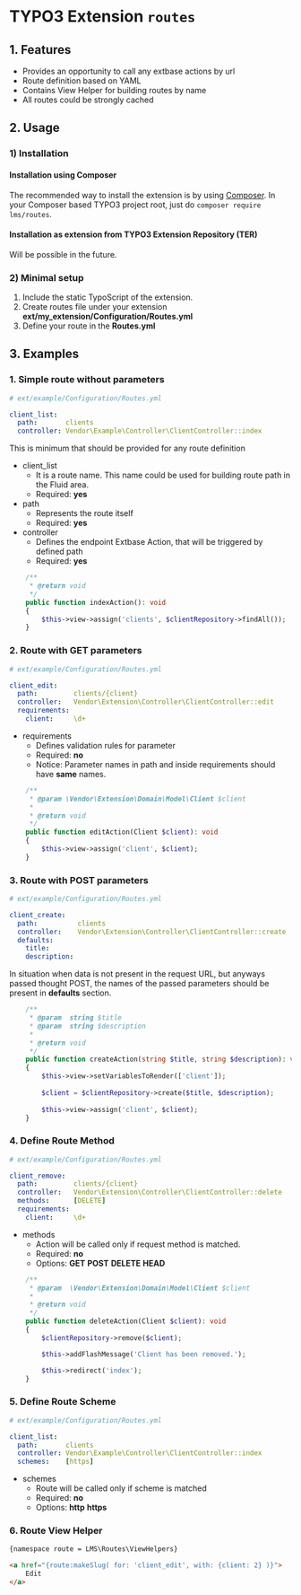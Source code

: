# TYPO3 Extension ``routes``

## 1. Features

- Provides an opportunity to call any extbase actions by url
- Route definition based on YAML
- Contains View Helper for building routes by name
- All routes could be strongly cached

## 2. Usage

### 1) Installation

#### Installation using Composer

The recommended way to install the extension is by using [Composer][2]. In your Composer based TYPO3 project root, just do `composer require lms/routes`. 

#### Installation as extension from TYPO3 Extension Repository (TER)

Will be possible in the future.

### 2) Minimal setup

1) Include the static TypoScript of the extension.
2) Create routes file under your extension **ext/my_extension/Configuration/Routes.yml**
3) Define your route in the **Routes.yml**

## 3. Examples

### 1. Simple route without parameters
```yaml
# ext/example/Configuration/Routes.yml

client_list:
  path:       clients
  controller: Vendor\Example\Controller\ClientController::index
```
This is minimum that should be provided for any route definition
- client_list
    - It is a route name. This name could be used for building route path in the Fluid area.
    - Required: **yes**
- path
    - Represents the route itself
    - Required: **yes**
- controller
    - Defines the endpoint Extbase Action, that will be triggered by defined path
    - Required: **yes**
  
```php
    /**
     * @return void
     */
    public function indexAction(): void
    {
        $this->view->assign('clients', $clientRepository->findAll());
    }
```


### 2. Route with GET parameters
```yaml
# ext/example/Configuration/Routes.yml

client_edit:
  path:         clients/{client}
  controller:   Vendor\Extension\Controller\ClientController::edit
  requirements:
    client:     \d+
```

- requirements
    - Defines validation rules for parameter
    - Required: **no**
    - Notice: Parameter names in path and inside requirements should have **same** names.

```php
    /**
     * @param \Vendor\Extension\Domain\Model\Client $client
     *
     * @return void
     */
    public function editAction(Client $client): void
    {
        $this->view->assign('client', $client);
    }
```

### 3. Route with POST parameters
```yaml
# ext/example/Configuration/Routes.yml

client_create:
  path:          clients
  controller:    Vendor\Extension\Controller\ClientController::create
  defaults:
    title:
    description: 
```
In situation when data is not present in the request URL, but anyways passed thought POST, the names of the passed 
parameters should be present in **defaults** section.

```php
    /**
     * @param  string $title
     * @param  string $description
     *
     * @return void
     */
    public function createAction(string $title, string $description): void
    {
        $this->view->setVariablesToRender(['client']);
        
        $client = $clientRepository->create($title, $description);
        
        $this->view->assign('client', $client);
    }
```

### 4. Define Route Method
```yaml
# ext/example/Configuration/Routes.yml

client_remove:
  path:         clients/{client}
  controller:   Vendor\Extension\Controller\ClientController::delete
  methods:      [DELETE]
  requirements:
    client:     \d+
```

- methods
    - Action will be called only if request method is matched.
    - Required: **no**
    - Options: **GET** **POST** **DELETE** **HEAD**
```php
    /**
     * @param  \Vendor\Extension\Domain\Model\Client $client
     *
     * @return void
     */
    public function deleteAction(Client $client): void
    {
        $clientRepository->remove($client);

        $this->addFlashMessage('Client has been removed.');

        $this->redirect('index');
    }
```

### 5. Define Route Scheme
```yaml
# ext/example/Configuration/Routes.yml

client_list:
  path:       clients
  controller: Vendor\Example\Controller\ClientController::index
  schemes:    [https]
```

- schemes
    - Route will be called only if scheme is matched
    - Required: **no**
    - Options: **http** **https**
    
### 6. Route View Helper
```html
{namespace route = LMS\Routes\ViewHelpers}

<a href="{route:makeSlug( for: 'client_edit', with: {client: 2} )}">
    Edit
</a>
```   
[1]: https://docs.typo3.org/typo3cms/extensions/routes/
[2]: https://getcomposer.org/

